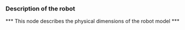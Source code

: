 ### Description of the robot
*** This node describes the physical dimensions of the robot model ***

